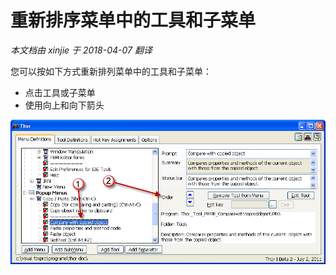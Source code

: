 重新排序菜单中的工具和子菜单
===
_本文档由 xinjie 于 2018-04-07 翻译_

您可以按如下方式重新排列菜单中的工具和子菜单：
* 点击工具或子菜单
* 使用向上和向下箭头

![](Images/Thor_re-ordering_tools_MoveTools.png)

